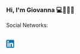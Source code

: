 ### Hi, I'm Giovanna 💻🎻😊🖖

Social Networks:

<br />
<a href="https://www.linkedin.com/in/giovanna-anacleto/">
  <img align="left" alt="Giovanna Anacleto - Linkedin " width="21px" src="https://raw.githubusercontent.com/anacletogiovanna/anacletogiovanna/master/images/linkedin.png" />
</a>

<br />
<br />

<!--
<a href="https://github.com/anuraghazra/github-readme-stats">
  <img align="left" src="https://github-readme-stats.vercel.app/api/top-langs/?username=anacletogiovanna&hide=javascript,html,css&theme=onedark" />
</a>

<a href="https://github.com/anuraghazra/github-readme-stats">
  <img align="left" src="https://github-readme-stats.vercel.app/api?username=anacletogiovanna&show_icons=true&theme=onedark" />
</a>

-->


<!--
**anacletogiovanna/anacletogiovanna** is a ✨ _special_ ✨ repository because its `README.md` (this file) appears on your GitHub profile.

Here are some ideas to get you started:

- 🔭 I’m currently working on ...
- 🌱 I’m currently learning ...
- 👯 I’m looking to collaborate on ...
- 🤔 I’m looking for help with ...
- 💬 Ask me about ...
- 📫 How to reach me: ...
- 😄 Pronouns: ...
- ⚡ Fun fact: ...
-->
